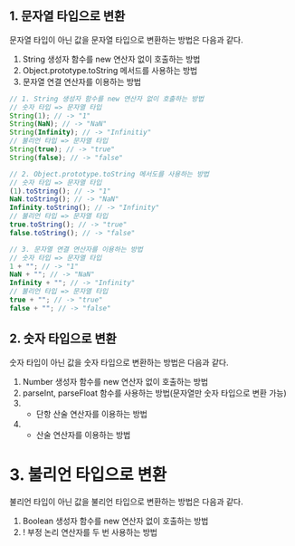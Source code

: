 ## 1. 문자열 타입으로 변환

문자열 타입이 아닌 값을 문자열 타입으로 변환하는 방법은 다음과 같다.

1. String 생성자 함수를 new 연산자 없이 호출하는 방법
2. Object.prototype.toString 메서드를 사용하는 방법
3. 문자열 연결 연산자를 이용하는 방법

```javascript
// 1. String 생성자 함수를 new 연산자 없이 호출하는 방법
// 숫자 타입 => 문자열 타입
String(1); // -> "1"
String(NaN); // -> "NaN"
String(Infinity); // -> "Infinitiy"
// 불리언 타입 => 문자열 타입
String(true); // -> "true"
String(false); // -> "false"

// 2. Object.prototype.toString 메서도를 사용하는 방법
// 숫자 타입 => 문자열 타입
(1).toString(); // -> "1"
NaN.toString(); // -> "NaN"
Infinity.toString(); // -> "Infinity"
// 불리언 타입 => 문자열 타입
true.toString(); // -> "true"
false.toString(); // -> "false"

// 3. 문자열 연결 연산자를 이용하는 방법
// 숫자 타입 => 문자열 타입
1 + ""; // -> "1"
NaN + ""; // -> "NaN"
Infinity + ""; // -> "Infinity"
// 불리언 타입 => 문자열 타입
true + ""; // -> "true"
false + ""; // -> "false"
```

## 2. 숫자 타입으로 변환

숫자 타입이 아닌 값을 숫자 타입으로 변환하는 방법은 다음과 같다.

1. Number 생성자 함수를 new 연산자 없이 호출하는 방법
2. parseInt, parseFloat 함수를 사용하는 방법(문자열만 숫자 타입으로 변환 가능)
3. - 단항 산술 연산자를 이용하는 방법
4. - 산술 연산자를 이용하는 방법

# 3. 불리언 타입으로 변환

불리언 타입이 아닌 값을 불리언 타입으로 변환하는 방법은 다음과 같다.

1. Boolean 생성자 함수를 new 연산자 없이 호출하는 방법
2. ! 부정 논리 연산자를 두 번 사용하는 방법

